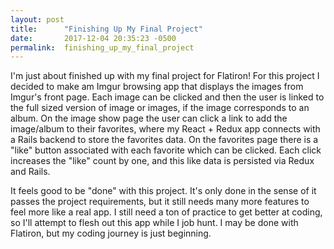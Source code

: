 ```yaml
---
layout: post
title:      "Finishing Up My Final Project"
date:       2017-12-04 20:35:23 -0500
permalink:  finishing_up_my_final_project
---
```



I'm just about finished up with my final project for Flatiron! For this project I decided to make am Imgur browsing app that displays the images from Imgur's front page. Each image can be clicked and then the user is linked to the full sized version of image or images, if the image corresponds to an album. On the image show page the user can click a link to add the image/album to their favorites, where my React + Redux app connects with a Rails backend to store the favorites data. On the favorites page there is a "like" button associated with each favorite which can be clicked. Each click increases the "like" count by one, and this like data is persisted via Redux and Rails. 

It feels good to be "done" with this project. It's only done in the sense of it passes the project requirements, but it still needs many more features to feel more like a real app. I still need a ton of practice to get better at coding, so I'll attempt to flesh out this app while I job hunt. I may be done with Flatiron, but my coding journey is just beginning. 

